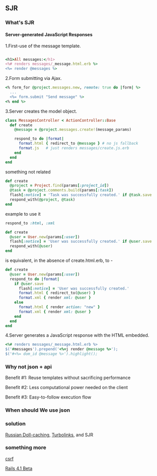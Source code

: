 ## SJR


### What's SJR

#### Server-generated JavaScript Responses


  1.First-use of the message template.

```ruby

<h1>All messages:</h1>
<%# renders messages/_message.html.erb %>
<%= render @messages %>
```

  2.Form submitting via Ajax.

```ruby
<% form_for @project.messages.new, remote: true do |form| %>
  ...
  <%= form.submit "Send message" %>
<% end %>

```


  3.Server creates the model object.


```ruby
class MessagesController < ActionController::Base
  def create
    @message = @project.messages.create!(message_params)

    respond_to do |format|
      format.html { redirect_to @message } # no js fallback
      format.js   # just renders messages/create.js.erb
    end
  end
end
```

something not related

```ruby
def create
  @project = Project.find(params[:project_id])
  @task = @project.comments.build(params[:task])
  flash[:notice] = 'Task was successfully created.' if @task.save
  respond_with(@project, @task)
end
```

example to use it

```ruby
respond_to :html, :xml

def create
  @user = User.new(params[:user])
  flash[:notice] = 'User was successfully created.' if @user.save
  respond_with(@user)
end
```

is equivalent, in the absence of create.html.erb, to -


```ruby
def create
  @user = User.new(params[:user])
  respond_to do |format|
    if @user.save
      flash[:notice] = 'User was successfully created.'
      format.html { redirect_to(@user) }
      format.xml { render xml: @user }
    else
      format.html { render action: "new" }
      format.xml { render xml: @user }
    end
  end
end
```

  4.Server generates a JavaScript response with the HTML embedded.

```ruby  
<%# renders messages/_message.html.erb %>
$('#messages').prepend('<%=j render @message %>');
$('#<%= dom_id @message %>').highlight();
```


### Why not json + api

Benefit #1: Reuse templates without sacrificing performance


Benefit #2: Less computational power needed on the client

Benefit #3: Easy-to-follow execution flow

### When should We use json 

### solution 

[Russian Doll-caching](http://37signals.com/svn/posts/3112-how-basecamp-next-got-to-be-so-damn-fast-without-using-much-client-side-ui), [Turbolinks](https://github.com/rails/turbolinks), and SJR 



### something more

[csrf](../rails4way/chapter15.markdown)

[Rails 4.1 Beta](../rails4.1/major_features.markdown)
